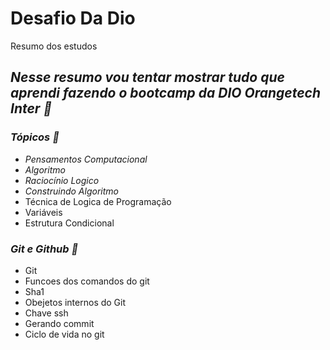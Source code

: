 # Desafio Da Dio
Resumo dos estudos

## *Nesse resumo vou tentar mostrar tudo que aprendi fazendo o bootcamp da DIO Orangetech Inter :book:*

### 	*Tópicos :pushpin:*

- *Pensamentos Computacional*
- *Algoritmo*
- *Raciocínio Logico* 
- *Construindo* *Algoritmo*  
- Técnica de Logica de Programação
- Variáveis
- Estrutura Condicional  

### *Git e Github :pushpin:*

- Git
- Funcoes dos comandos do git 
- Sha1
- Obejetos internos do Git
- Chave ssh
- Gerando commit
- Ciclo de vida no git 
